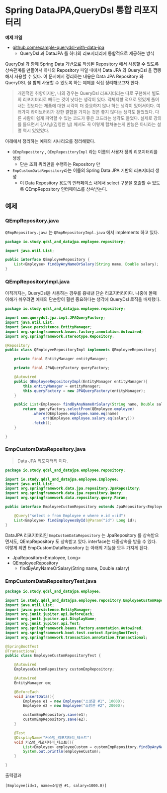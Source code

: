 # Spring DataJPA,QueryDsl 통합 리포지터리

**예제 파일**

- [github.com/example-querydsl-with-data-jpa](https://github.com/soongujung/example-querydsl-with-data-jpa)
  - QueryDsl 과 DataJPA 를 하나의 리포지터리에 통합적으로 제공하는 방식    
    

QueryDsl 과 함께 Spring Data 기반으로 작성된 Repository 에서 사용할 수 있도록 상속관계를 만들어서 하나의 Repository 파일 내에서 Data JPA 와 QueryDsl 을 짬뽕해서 사용할 수 있다. 이 문서에서 정리하는 내용은 Data JPA Repository 와 QueryDSL 을 함께 사용할 수 있도록 하는 예제를 직접 정리해보고자 한다. 

> 개인적인 취향이지만, 나의 경우는 QueryDsl 리포지터리는 따로 구현해서 별도의 리포지터리로 빼두는 것이 낫다는 생각이 있다. 객체지향 적으로 멋있게 풀어내는 것보다는 제품에 대한 시각이 더 중요하지 않나 하는 생각이 있어서이다. 여러가지 라이브러리가 강한 결합을 가지는 것은 좋지 않다는 생각도 들었었다. 다른 사람이 쉽게 파악할 수 있는 코드가 좋은 코드라는 생각도 들었다. 실제로 강의를 들으면서 강사님(김영한 님) 께서도 꼭 이렇게 합쳐놓는게 만능은 아니라는 설명 역시 있었었다.


아래에서 정리하는 예제의 시나리오를 정리해봤다.

- `QEmpRepository` , `QEmpRepositoryImpl` 라는 이름의 사용자 정의 리포지터리를 생성
  - 단순 조회 쿼리만을 수행하는 Repository 만
- `EmpCustomDataRepository`라는 이름의 Spring Data JPA 기반의 리포지터리 생성
  - 이 Data Repository 용도의 인터페이스 내에서 select 구문을 호출할 수 있도록 QEmpRepository 인터페이스를 상속받는다.



## 예제

### QEmpRepository.java

`QEmpRepository.java` 는 `QEmpRepositoryImpl.java` 에서 implements 하고 있다. 

```java
package io.study.qdsl_and_datajpa.employee.repository;

import java.util.List;

public interface QEmployeeRepository {
	List<Employee> findByAnyNameOrSalary(String name, Double salary);
}
```



### QEmpRepositoryImpl.java

아직까지는, QueryDsl을 사용하는 경우를 흉내낸 단순 리포지터리이다. 나중에 볼때 이해가 쉬우려면 예제의 단순함이 훨씬 중요하다는 생각에 QueryDsl 로직을 배제했다.

```java
package io.study.qdsl_and_datajpa.employee.repository;

import com.querydsl.jpa.impl.JPAQueryFactory;
import java.util.List;
import javax.persistence.EntityManager;
import org.springframework.beans.factory.annotation.Autowired;
import org.springframework.stereotype.Repository;

@Repository
public class QEmployeeRepositoryImpl implements QEmployeeRepository{

	private final EntityManager entityManager;

	private final JPAQueryFactory queryFactory;

	@Autowired
	public QEmployeeRepositoryImpl(EntityManager entityManager){
		this.entityManager = entityManager;
		this.queryFactory = new JPAQueryFactory(entityManager);
	}

	public List<Employee> findByAnyNameOrSalary(String name, Double salary){
		return queryFactory.selectFrom(QEmployee.employee)
			.where(QEmployee.employee.name.eq(name)
				.or(QEmployee.employee.salary.eq(salary)))
			.fetch();
	}

}
```



### EmpCustomDataRepository.java

> Data JPA 리포지터리 이다.

```java
package io.study.qdsl_and_datajpa.employee.repository;

import io.study.qdsl_and_datajpa.employee.Employee;
import java.util.List;
import org.springframework.data.jpa.repository.JpaRepository;
import org.springframework.data.jpa.repository.Query;
import org.springframework.data.repository.query.Param;

public interface EmployeeCustomRepository extends JpaRepository<Employee, Long>, QEmployeeRepository{

	@Query("select e from Employee e where e.id =:id")
	List<Employee> findEmployeesById(@Param("id") Long id);
}
```

DataJPA 리포지터리인  `EmpCustomDataRepository` 는 JpaRepository 를 상속받으면서도, QEmpRepository 도 상속받고 있다. interface는 다중상속을 받을 수 있다. 이렇게 되면 EmpCustomDataRepository 는 아래의 기능을 모두 가지게 된다.  

- JpaRepository\<Employee, Long\> 
- QEmployeeRepository
  - findByAnyNameOrSalary(String name, Double salary)



### EmpCustomDataRepositoryTest.java

```java
package io.study.qdsl_and_datajpa.employee;

import io.study.qdsl_and_datajpa.employee.repository.EmployeeCustomRepository;
import java.util.List;
import javax.persistence.EntityManager;
import org.junit.jupiter.api.BeforeEach;
import org.junit.jupiter.api.DisplayName;
import org.junit.jupiter.api.Test;
import org.springframework.beans.factory.annotation.Autowired;
import org.springframework.boot.test.context.SpringBootTest;
import org.springframework.transaction.annotation.Transactional;

@SpringBootTest
@Transactional
public class EmployeeCustomRepositoryTest {

	@Autowired
	EmployeeCustomRepository customEmpRepository;

	@Autowired
	EntityManager em;

	@BeforeEach
	void insertData(){
		Employee e1 = new Employee("소방관 #1", 1000D);
		Employee e2 = new Employee("소방관 #2", 2000D);

		customEmpRepository.save(e1);
		customEmpRepository.save(e2);
	}

	@Test
	@DisplayName("커스텀_리포지터리_테스트")
	void 커스텀_리포지터리_테스트(){
		List<Employee> employeeCustom = customEmpRepository.findByAnyNameOrSalary("소방관 #1", 1000D);
		System.out.println(employeeCustom);
	}

}
```



출력결과

```plain
[Employee(id=1, name=소방관 #1, salary=1000.0)]
```


